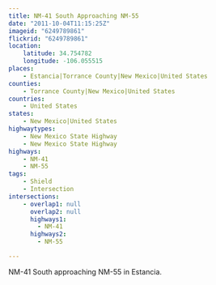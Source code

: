```yaml
---
title: NM-41 South Approaching NM-55
date: "2011-10-04T11:15:25Z"
imageid: "6249789861"
flickrid: "6249789861"
location:
    latitude: 34.754782
    longitude: -106.055515
places:
    - Estancia|Torrance County|New Mexico|United States
counties:
    - Torrance County|New Mexico|United States
countries:
    - United States
states:
    - New Mexico|United States
highwaytypes:
    - New Mexico State Highway
    - New Mexico State Highway
highways:
    - NM-41
    - NM-55
tags:
    - Shield
    - Intersection
intersections:
    - overlap1: null
      overlap2: null
      highways1:
        - NM-41
      highways2:
        - NM-55

---
```

NM-41 South approaching NM-55 in Estancia.